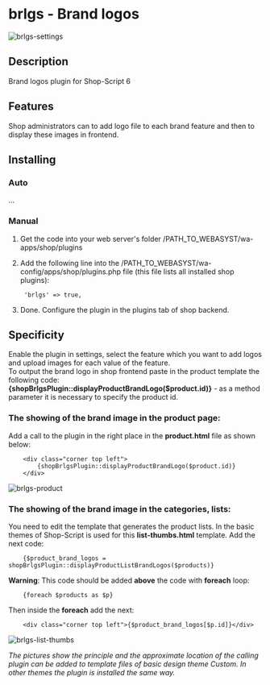 # brlgs - Brand logos

![brlgs-settings](https://www.webasyst.com/wa-data/public/baza/products/img/21/1721/4858.970.png)

## Description
Brand logos plugin for Shop-Script 6

## Features
Shop administrators can to add logo file to each brand feature and then to display these images in frontend.

## Installing
### Auto
...

### Manual
1. Get the code into your web server's folder /PATH_TO_WEBASYST/wa-apps/shop/plugins

2. Add the following line into the /PATH_TO_WEBASYST/wa-config/apps/shop/plugins.php file (this file lists all installed shop plugins):

		'brlgs' => true,

3. Done. Configure the plugin in the plugins tab of shop backend.

## Specificity
Enable the plugin in settings, select the feature which you want to add logos and upload images for each value of the feature.  
To output the brand logo in shop frontend paste in the product template the following code:  
**{shopBrlgsPlugin::displayProductBrandLogo($product.id)}** - as a method parameter it is necessary to specify the product id.

### The showing of the brand image in the product page:
Add a call to the plugin in the right place in the **product.html** file as shown below:

		<div class="corner top left">  
			{shopBrlgsPlugin::displayProductBrandLogo($product.id)}  
		</div>

![brlgs-product](https://www.webasyst.com/wa-data/public/baza/products/img/21/1721/6873.970.png)

### The showing of the brand image in the categories, lists:
You need to edit the template that generates the product lists. In the basic themes of Shop-Script is used for this **list-thumbs.html** template. Add the next code:

		{$product_brand_logos = shopBrlgsPlugin::displayProductListBrandLogos($products)}

**Warning**: This code should be added **above** the code with **foreach** loop:

		{foreach $products as $p}

Then inside the **foreach** add the next:

		<div class="corner top left">{$product_brand_logos[$p.id]}</div>

![brlgs-list-thumbs](https://www.webasyst.com/wa-data/public/baza/products/img/21/1721/6874.970.png)

*The pictures show the principle and the approximate location of the calling plugin can be added to template files of basic design theme Custom. In other themes the plugin is installed the same way.*